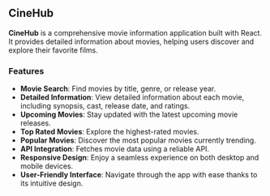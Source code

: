 ## CineHub

**CineHub** is a comprehensive movie information application built with React. It provides detailed information about movies, helping users discover and explore their favorite films.

### Features
- **Movie Search**: Find movies by title, genre, or release year.
- **Detailed Information**: View detailed information about each movie, including synopsis, cast, release date, and ratings.
- **Upcoming Movies**: Stay updated with the latest upcoming movie releases.
- **Top Rated Movies**: Explore the highest-rated movies.
- **Popular Movies**: Discover the most popular movies currently trending.
- **API Integration**: Fetches movie data using a reliable API.
- **Responsive Design**: Enjoy a seamless experience on both desktop and mobile devices.
- **User-Friendly Interface**: Navigate through the app with ease thanks to its intuitive design.